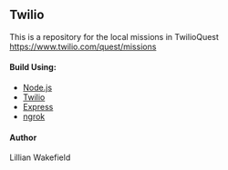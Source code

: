 <h2>Twilio</h2>
<p>This is a repository for the local missions in TwilioQuest<br>
 <a href="https://www.twilio.com/quest/missions">https://www.twilio.com/quest/missions</a></p>

<h4>Build Using:</h4>
<ul>
<li><a href ="https://nodejs.org/en/">Node.js</a></li>
<li><a href="https://www.npmjs.com/package/twilio">Twilio</a></li>
<li><a href="https://expressjs.com/">Express</a></li>
<li><a href="https://ngrok.com/">ngrok</a></li>
</ul>

<h4>Author</h4>
<p>Lillian Wakefield</p>
